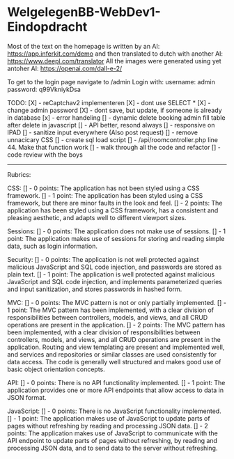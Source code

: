 # WelgelegenBB-WebDev1-Eindopdracht

Most of the text on the homepage is written by an AI: https://app.inferkit.com/demo and then translated to dutch with another AI: https://www.deepl.com/translator
All the images were generated using yet antoher AI: https://openai.com/dall-e-2/

To get to the login page navigate to /admin
Login with:
username: admin
password: q99VkniykDsa


TODO:
[X] - reCaptchav2 implementeren
[X] - dont use SELECT *
[X] - change admin password
[X] - dont save, but update, if someone is already in database
[x] - error handeling
[] - dynamic delete booking admin fill table after delete in javascript
[] - API better, resond always
[] - responsive on IPAD
[] - sanitize input everywhere (Also post request)
[] - remove unnacicary CSS
[] - create sql load script
[] - /api/roomcontroller.php line 44. Make that function work
[] - walk through all the code and refactor
[] - code review with the boys

------------------------------------------------------------------------------

Rubrics:

CSS:
[] - 0 points: The application has not been styled using a CSS framework.
[] - 1 point: The application has been styled using a CSS framework, but there are minor faults in the look and feel.
[] - 2 points: The application has been styled using a CSS framework, has a consistent and pleasing aesthetic, and adapts well to different viewport sizes.

Sessions:
[] - 0 points: The application does not make use of sessions.
[] - 1 point: The application makes use of sessions for storing and reading simple data, such as login information.

Security:
[] - 0 points: The application is not well protected against malicious JavaScript and SQL code injection, and passwords are stored as plain text.
[] - 1 point: The application is well protected against malicious JavaScript and SQL code injection, and implements parameterized queries and input sanitization, and stores passwords in hashed form.

MVC:
[] - 0 points: The MVC pattern is not or only partially implemented.
[] - 1 point: The MVC pattern has been implemented, with a clear division of responsibilities between controllers, models, and views, and all CRUD operations are present in the application.
[] - 2 points: The MVC pattern has been implemented, with a clear division of responsibilities between controllers, models, and views, and all CRUD operations are present in the application. Routing and view templating are present and implemented well, and services and repositories or similar classes are used consistently for data access. The code is generally well structured and makes good use of basic object orientation concepts.

API:
[] - 0 points: There is no API functionality implemented.
[] - 1 point: The application provides one or more API endpoints that allow access to data in JSON format.

JavaScript:
[] - 0 points: There is no JavaScript functionality implemented.
[] - 1 point: The application makes use of JavaScript to update parts of pages without refreshing by reading and processing JSON data.
[] - 2 points: The application makes use of JavaScript to communicate with the API endpoint to update parts of pages without refreshing, by reading and processing JSON data, and to send data to the server without refreshing.
